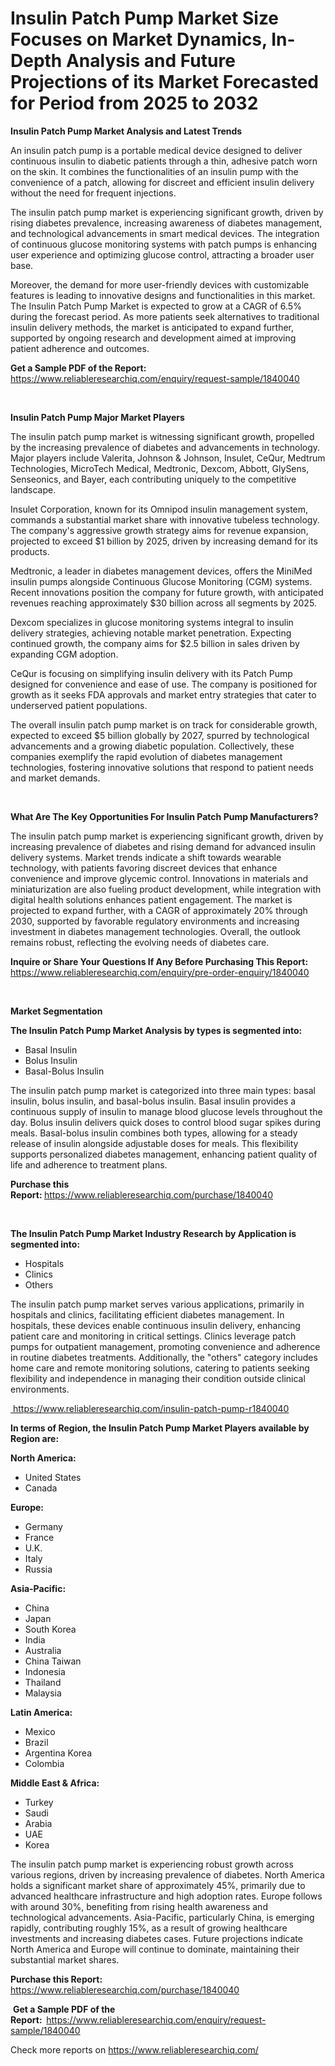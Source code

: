 <p><h1>Insulin Patch Pump Market Size Focuses on Market Dynamics, In-Depth Analysis and Future Projections of its Market Forecasted for Period from 2025 to 2032</h1></p><p><strong>Insulin Patch Pump Market Analysis and Latest Trends</strong></p>
<p><p>An insulin patch pump is a portable medical device designed to deliver continuous insulin to diabetic patients through a thin, adhesive patch worn on the skin. It combines the functionalities of an insulin pump with the convenience of a patch, allowing for discreet and efficient insulin delivery without the need for frequent injections. </p><p>The insulin patch pump market is experiencing significant growth, driven by rising diabetes prevalence, increasing awareness of diabetes management, and technological advancements in smart medical devices. The integration of continuous glucose monitoring systems with patch pumps is enhancing user experience and optimizing glucose control, attracting a broader user base. </p><p>Moreover, the demand for more user-friendly devices with customizable features is leading to innovative designs and functionalities in this market. The Insulin Patch Pump Market is expected to grow at a CAGR of 6.5% during the forecast period. As more patients seek alternatives to traditional insulin delivery methods, the market is anticipated to expand further, supported by ongoing research and development aimed at improving patient adherence and outcomes.</p></p>
<p><strong>Get a Sample PDF of the Report:&nbsp;</strong> <a href="https://www.reliableresearchiq.com/enquiry/request-sample/1840040?utm_campaign=2297&utm_medium=2&utm_source=Github&utm_content=ia&utm_term=03032025&utm_id=insulin-patch-pump">https://www.reliableresearchiq.com/enquiry/request-sample/1840040</a></p>
<p>&nbsp;</p>
<p><strong>Insulin Patch Pump Major Market Players</strong></p>
<p><p>The insulin patch pump market is witnessing significant growth, propelled by the increasing prevalence of diabetes and advancements in technology. Major players include Valerita, Johnson & Johnson, Insulet, CeQur, Medtrum Technologies, MicroTech Medical, Medtronic, Dexcom, Abbott, GlySens, Senseonics, and Bayer, each contributing uniquely to the competitive landscape.</p><p>Insulet Corporation, known for its Omnipod insulin management system, commands a substantial market share with innovative tubeless technology. The company's aggressive growth strategy aims for revenue expansion, projected to exceed $1 billion by 2025, driven by increasing demand for its products.</p><p>Medtronic, a leader in diabetes management devices, offers the MiniMed insulin pumps alongside Continuous Glucose Monitoring (CGM) systems. Recent innovations position the company for future growth, with anticipated revenues reaching approximately $30 billion across all segments by 2025.</p><p>Dexcom specializes in glucose monitoring systems integral to insulin delivery strategies, achieving notable market penetration. Expecting continued growth, the company aims for $2.5 billion in sales driven by expanding CGM adoption.</p><p>CeQur is focusing on simplifying insulin delivery with its Patch Pump designed for convenience and ease of use. The company is positioned for growth as it seeks FDA approvals and market entry strategies that cater to underserved patient populations.</p><p>The overall insulin patch pump market is on track for considerable growth, expected to exceed $5 billion globally by 2027, spurred by technological advancements and a growing diabetic population. Collectively, these companies exemplify the rapid evolution of diabetes management technologies, fostering innovative solutions that respond to patient needs and market demands.</p></p>
<p>&nbsp;</p>
<p><strong>What Are The Key Opportunities For Insulin Patch Pump Manufacturers?</strong></p>
<p><p>The insulin patch pump market is experiencing significant growth, driven by increasing prevalence of diabetes and rising demand for advanced insulin delivery systems. Market trends indicate a shift towards wearable technology, with patients favoring discreet devices that enhance convenience and improve glycemic control. Innovations in materials and miniaturization are also fueling product development, while integration with digital health solutions enhances patient engagement. The market is projected to expand further, with a CAGR of approximately 20% through 2030, supported by favorable regulatory environments and increasing investment in diabetes management technologies. Overall, the outlook remains robust, reflecting the evolving needs of diabetes care.</p></p>
<p><strong>Inquire or Share Your Questions If Any Before Purchasing This Report:</strong> <a href="https://www.reliableresearchiq.com/enquiry/pre-order-enquiry/1840040?utm_campaign=2297&utm_medium=2&utm_source=Github&utm_content=ia&utm_term=03032025&utm_id=insulin-patch-pump">https://www.reliableresearchiq.com/enquiry/pre-order-enquiry/1840040</a></p>
<p>&nbsp;</p>
<p><strong>Market Segmentation</strong></p>
<p><strong>The Insulin Patch Pump Market Analysis by types is segmented into:</strong></p>
<p><ul><li>Basal Insulin</li><li>Bolus Insulin</li><li>Basal-Bolus Insulin</li></ul></p>
<p><p>The insulin patch pump market is categorized into three main types: basal insulin, bolus insulin, and basal-bolus insulin. Basal insulin provides a continuous supply of insulin to manage blood glucose levels throughout the day. Bolus insulin delivers quick doses to control blood sugar spikes during meals. Basal-bolus insulin combines both types, allowing for a steady release of insulin alongside adjustable doses for meals. This flexibility supports personalized diabetes management, enhancing patient quality of life and adherence to treatment plans.</p></p>
<p><strong>Purchase this Report:&nbsp;</strong><a href="https://www.reliableresearchiq.com/purchase/1840040?utm_campaign=2297&utm_medium=2&utm_source=Github&utm_content=ia&utm_term=03032025&utm_id=insulin-patch-pump">https://www.reliableresearchiq.com/purchase/1840040</a></p>
<p>&nbsp;</p>
<p><strong>The Insulin Patch Pump Market Industry Research by Application is segmented into:</strong></p>
<p><ul><li>Hospitals</li><li>Clinics</li><li>Others</li></ul></p>
<p><p>The insulin patch pump market serves various applications, primarily in hospitals and clinics, facilitating efficient diabetes management. In hospitals, these devices enable continuous insulin delivery, enhancing patient care and monitoring in critical settings. Clinics leverage patch pumps for outpatient management, promoting convenience and adherence in routine diabetes treatments. Additionally, the "others" category includes home care and remote monitoring solutions, catering to patients seeking flexibility and independence in managing their condition outside clinical environments.</p></p>
<p><a href="https://www.reliableresearchiq.com/insulin-patch-pump-r1840040?utm_campaign=2297&utm_medium=2&utm_source=Github&utm_content=ia&utm_term=03032025&utm_id=insulin-patch-pump">&nbsp;https://www.reliableresearchiq.com/insulin-patch-pump-r1840040</a></p>
<p><strong>In terms of Region, the Insulin Patch Pump Market Players available by Region are:</strong></p>
<p>
    <p> <strong> North America: </strong>
        <ul>
            <li>United States</li>
            <li>Canada</li>
        </ul>
        </p> 
    <p> <strong> Europe: </strong>
        <ul>
            <li>Germany</li>
            <li>France</li>
            <li>U.K.</li>
            <li>Italy</li>
            <li>Russia</li>
        </ul>
        </p> 
    <p> <strong> Asia-Pacific: </strong>
        <ul>
            <li>China</li>
            <li>Japan</li>
            <li>South Korea</li>
            <li>India</li>
            <li>Australia</li>
            <li>China Taiwan</li>
            <li>Indonesia</li>
            <li>Thailand</li>
            <li>Malaysia</li>
        </ul>
        </p> 
    <p> <strong> Latin America: </strong>
        <ul>
            <li>Mexico</li>
            <li>Brazil</li>
            <li>Argentina Korea</li>
            <li>Colombia</li>
        </ul>
        </p> 
    <p> <strong> Middle East & Africa: </strong>
        <ul>
            <li>Turkey</li>
            <li>Saudi</li>
            <li>Arabia</li>
            <li>UAE</li>
            <li>Korea</li>
        </ul>
    </p>
    </p>
<p><p>The insulin patch pump market is experiencing robust growth across various regions, driven by increasing prevalence of diabetes. North America holds a significant market share of approximately 45%, primarily due to advanced healthcare infrastructure and high adoption rates. Europe follows with around 30%, benefiting from rising health awareness and technological advancements. Asia-Pacific, particularly China, is emerging rapidly, contributing roughly 15%, as a result of growing healthcare investments and increasing diabetes cases. Future projections indicate North America and Europe will continue to dominate, maintaining their substantial market shares.</p></p>
<p><strong>Purchase this Report: </strong><a href="https://www.reliableresearchiq.com/purchase/1840040?utm_campaign=2297&utm_medium=2&utm_source=Github&utm_content=ia&utm_term=03032025&utm_id=insulin-patch-pump">https://www.reliableresearchiq.com/purchase/1840040</a></p>
<p>&nbsp;<strong>Get a Sample PDF of the Report:&nbsp;&nbsp;</strong><a href="https://www.reliableresearchiq.com/enquiry/request-sample/1840040?utm_campaign=2297&utm_medium=2&utm_source=Github&utm_content=ia&utm_term=03032025&utm_id=insulin-patch-pump">https://www.reliableresearchiq.com/enquiry/request-sample/1840040</a></p>
<p><strong></strong></p>
<p>Check more reports on <a href="https://www.reliableresearchiq.com/?utm_campaign=2297&utm_medium=2&utm_source=Github&utm_content=ia&utm_term=03032025&utm_id=insulin-patch-pump">https://www.reliableresearchiq.com/</a></p>